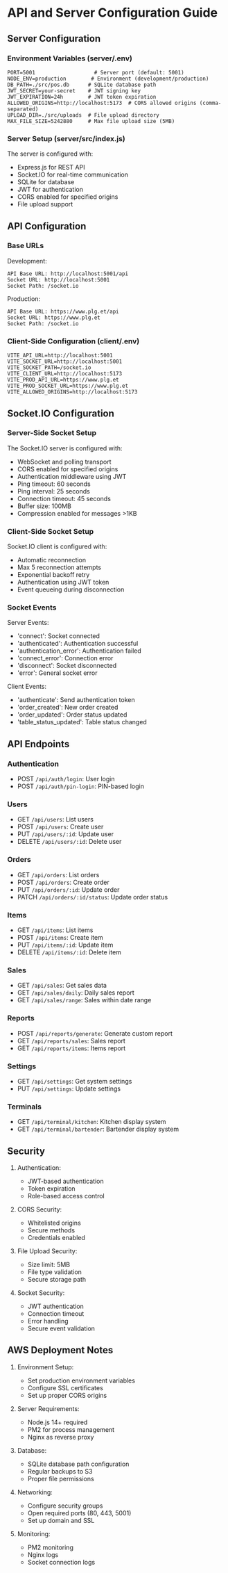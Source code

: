 # API and Server Configuration Guide

## Server Configuration

### Environment Variables (server/.env)

```env
PORT=5001                   # Server port (default: 5001)
NODE_ENV=production        # Environment (development/production)
DB_PATH=./src/pos.db      # SQLite database path
JWT_SECRET=your-secret    # JWT signing key
JWT_EXPIRATION=24h        # JWT token expiration
ALLOWED_ORIGINS=http://localhost:5173  # CORS allowed origins (comma-separated)
UPLOAD_DIR=./src/uploads  # File upload directory
MAX_FILE_SIZE=5242880     # Max file upload size (5MB)
```

### Server Setup (server/src/index.js)

The server is configured with:
- Express.js for REST API
- Socket.IO for real-time communication
- SQLite for database
- JWT for authentication
- CORS enabled for specified origins
- File upload support

## API Configuration

### Base URLs

Development:
```
API Base URL: http://localhost:5001/api
Socket URL: http://localhost:5001
Socket Path: /socket.io
```

Production:
```
API Base URL: https://www.plg.et/api
Socket URL: https://www.plg.et
Socket Path: /socket.io
```

### Client-Side Configuration (client/.env)

```env
VITE_API_URL=http://localhost:5001
VITE_SOCKET_URL=http://localhost:5001
VITE_SOCKET_PATH=/socket.io
VITE_CLIENT_URL=http://localhost:5173
VITE_PROD_API_URL=https://www.plg.et
VITE_PROD_SOCKET_URL=https://www.plg.et
VITE_ALLOWED_ORIGINS=http://localhost:5173
```

## Socket.IO Configuration

### Server-Side Socket Setup

The Socket.IO server is configured with:
- WebSocket and polling transport
- CORS enabled for specified origins
- Authentication middleware using JWT
- Ping timeout: 60 seconds
- Ping interval: 25 seconds
- Connection timeout: 45 seconds
- Buffer size: 100MB
- Compression enabled for messages >1KB

### Client-Side Socket Setup

Socket.IO client is configured with:
- Automatic reconnection
- Max 5 reconnection attempts
- Exponential backoff retry
- Authentication using JWT token
- Event queueing during disconnection

### Socket Events

Server Events:
- 'connect': Socket connected
- 'authenticated': Authentication successful
- 'authentication_error': Authentication failed
- 'connect_error': Connection error
- 'disconnect': Socket disconnected
- 'error': General socket error

Client Events:
- 'authenticate': Send authentication token
- 'order_created': New order created
- 'order_updated': Order status updated
- 'table_status_updated': Table status changed

## API Endpoints

### Authentication
- POST `/api/auth/login`: User login
- POST `/api/auth/pin-login`: PIN-based login

### Users
- GET `/api/users`: List users
- POST `/api/users`: Create user
- PUT `/api/users/:id`: Update user
- DELETE `/api/users/:id`: Delete user

### Orders
- GET `/api/orders`: List orders
- POST `/api/orders`: Create order
- PUT `/api/orders/:id`: Update order
- PATCH `/api/orders/:id/status`: Update order status

### Items
- GET `/api/items`: List items
- POST `/api/items`: Create item
- PUT `/api/items/:id`: Update item
- DELETE `/api/items/:id`: Delete item

### Sales
- GET `/api/sales`: Get sales data
- GET `/api/sales/daily`: Daily sales report
- GET `/api/sales/range`: Sales within date range

### Reports
- POST `/api/reports/generate`: Generate custom report
- GET `/api/reports/sales`: Sales report
- GET `/api/reports/items`: Items report

### Settings
- GET `/api/settings`: Get system settings
- PUT `/api/settings`: Update settings

### Terminals
- GET `/api/terminal/kitchen`: Kitchen display system
- GET `/api/terminal/bartender`: Bartender display system

## Security

1. Authentication:
   - JWT-based authentication
   - Token expiration
   - Role-based access control

2. CORS Security:
   - Whitelisted origins
   - Secure methods
   - Credentials enabled

3. File Upload Security:
   - Size limit: 5MB
   - File type validation
   - Secure storage path

4. Socket Security:
   - JWT authentication
   - Connection timeout
   - Error handling
   - Secure event validation

## AWS Deployment Notes

1. Environment Setup:
   - Set production environment variables
   - Configure SSL certificates
   - Set up proper CORS origins

2. Server Requirements:
   - Node.js 14+ required
   - PM2 for process management
   - Nginx as reverse proxy

3. Database:
   - SQLite database path configuration
   - Regular backups to S3
   - Proper file permissions

4. Networking:
   - Configure security groups
   - Open required ports (80, 443, 5001)
   - Set up domain and SSL

5. Monitoring:
   - PM2 monitoring
   - Nginx logs
   - Socket connection logs 